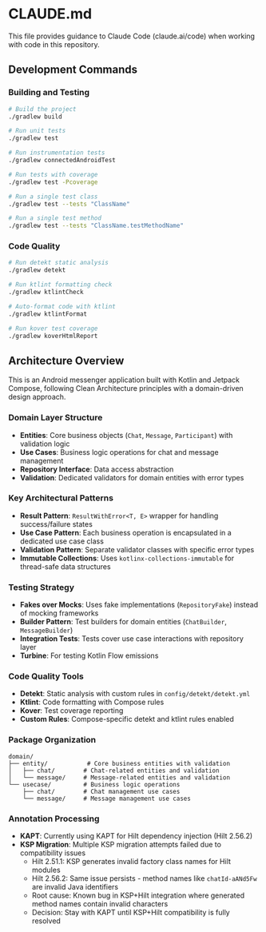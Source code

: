 # CLAUDE.md

This file provides guidance to Claude Code (claude.ai/code) when working with code in this repository.

## Development Commands

### Building and Testing
```bash
# Build the project
./gradlew build

# Run unit tests
./gradlew test

# Run instrumentation tests 
./gradlew connectedAndroidTest

# Run tests with coverage
./gradlew test -Pcoverage

# Run a single test class
./gradlew test --tests "ClassName"

# Run a single test method
./gradlew test --tests "ClassName.testMethodName"
```

### Code Quality
```bash
# Run detekt static analysis
./gradlew detekt

# Run ktlint formatting check
./gradlew ktlintCheck

# Auto-format code with ktlint
./gradlew ktlintFormat

# Run kover test coverage
./gradlew koverHtmlReport
```

## Architecture Overview

This is an Android messenger application built with Kotlin and Jetpack Compose, following Clean Architecture principles with a domain-driven design approach.

### Domain Layer Structure
- **Entities**: Core business objects (`Chat`, `Message`, `Participant`) with validation logic
- **Use Cases**: Business logic operations for chat and message management
- **Repository Interface**: Data access abstraction
- **Validation**: Dedicated validators for domain entities with error types

### Key Architectural Patterns
- **Result Pattern**: `ResultWithError<T, E>` wrapper for handling success/failure states
- **Use Case Pattern**: Each business operation is encapsulated in a dedicated use case class
- **Validation Pattern**: Separate validator classes with specific error types
- **Immutable Collections**: Uses `kotlinx-collections-immutable` for thread-safe data structures

### Testing Strategy
- **Fakes over Mocks**: Uses fake implementations (`RepositoryFake`) instead of mocking frameworks
- **Builder Pattern**: Test builders for domain entities (`ChatBuilder`, `MessageBuilder`)
- **Integration Tests**: Tests cover use case interactions with repository layer
- **Turbine**: For testing Kotlin Flow emissions

### Code Quality Tools
- **Detekt**: Static analysis with custom rules in `config/detekt/detekt.yml`
- **Ktlint**: Code formatting with Compose rules
- **Kover**: Test coverage reporting
- **Custom Rules**: Compose-specific detekt and ktlint rules enabled

### Package Organization
```
domain/
├── entity/           # Core business entities with validation
│   ├── chat/        # Chat-related entities and validation
│   └── message/     # Message-related entities and validation
└── usecase/         # Business logic operations
    ├── chat/        # Chat management use cases
    └── message/     # Message management use cases
```

### Annotation Processing
- **KAPT**: Currently using KAPT for Hilt dependency injection (Hilt 2.56.2)
- **KSP Migration**: Multiple KSP migration attempts failed due to compatibility issues
  - Hilt 2.51.1: KSP generates invalid factory class names for Hilt modules
  - Hilt 2.56.2: Same issue persists - method names like `chatId-aANd5Fw` are invalid Java identifiers
  - Root cause: Known bug in KSP+Hilt integration where generated method names contain invalid characters
  - Decision: Stay with KAPT until KSP+Hilt compatibility is fully resolved